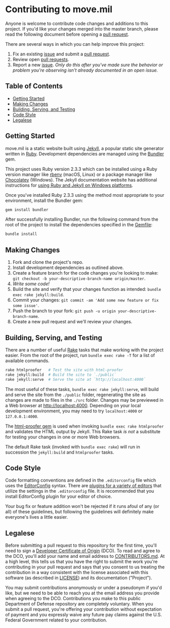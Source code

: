 # Contributing to move.mil

Anyone is welcome to contribute code changes and additions to this project. If you'd like your changes merged into the master branch, please read the following document before opening a [pull request][pulls].

There are several ways in which you can help improve this project:

1. Fix an existing [issue][issues] and submit a [pull request][pulls].
1. Review open [pull requests][pulls].
1. Report a new [issue][issues]. _Only do this after you've made sure the behavior or problem you're observing isn't already documented in an open issue._

## Table of Contents

- [Getting Started](#getting-started)
- [Making Changes](#making-changes)
- [Building, Serving, and Testing](#building-serving-and-testing)
- [Code Style](#code-style)
- [Legalese](#legalese)

## Getting Started

move.mil is a static website built using [Jekyll](http://jekyllrb.com/), a popular static site generator written in [Ruby](https://www.ruby-lang.org/). Development dependencies are managed using the [Bundler](http://bundler.io/) gem.

This project uses Ruby version 2.3.3 which can be installed using a Ruby version manager like [rbenv](https://github.com/rbenv/rbenv) (macOS, Linux) or a package manager like [Chocolatey](https://chocolatey.org/) (Windows). The Jekyll documentation website has additional instructions for [using Ruby and Jekyll on Windows platforms](https://jekyllrb.com/docs/windows/).

Once you've installed Ruby 2.3.3 using the method most appropriate to your environment, install the Bundler gem:

```sh
gem install bundler
```

After successfully installing Bundler, run the following command from the root of the project to install the dependencies specified in the [Gemfile][gemfile]:

```sh
bundle install
```

## Making Changes

1. Fork and clone the project's repo.
1. Install development dependencies as outlined above.
1. Create a feature branch for the code changes you're looking to make: `git checkout -b your-descriptive-branch-name origin/master`.
1. _Write some code!_
1. Build the site and verify that your changes function as intended: `bundle exec rake jekyll:build`.
1. Commit your changes: `git commit -am 'Add some new feature or fix some issue'`.
1. Push the branch to your fork: `git push -u origin your-descriptive-branch-name`.
1. Create a new pull request and we'll review your changes.

## Building, Serving, and Testing

There are a number of useful [Rake](https://github.com/ruby/rake) tasks that make working with the project easier. From the root of the project, run `bundle exec rake -T` for a list of available commands.

```sh
rake htmlproofer   # Test the site with html-proofer
rake jekyll:build  # Build the site to `./public`
rake jekyll:serve  # Serve the site at `http://localhost:4000`
```

The most useful of these tasks, `bundle exec rake jekyll:serve`, will build and serve the site from the `./public` folder, regenerating the site as changes are made to files in the `./src` folder. Changes may be previewed in a Web browser at [http://localhost:4000](http://localhost:4000). Depending on your local development environment, you may need to try `localhost:4000` or `127.0.0.1:4000`.

The [html-proofer gem](https://github.com/gjtorikian/html-proofer) is used when invoking `bundle exec rake htmlproofer` and validates the HTML output by Jekyll. This Rake task _is not_ a substitute for testing your changes in one or more Web browsers.

The default Rake task (invoked with `bundle exec rake`) will run in succession the `jekyll:build` and `htmlproofer` tasks.

## Code Style

Code formatting conventions are defined in the `.editorconfig` file which uses the [EditorConfig](http://editorconfig.org/) syntax. There are [plugins for a variety of editors](http://editorconfig.org/#download) that utilize the settings in the `.editorconfig` file. It is recommended that you install EditorConfig plugin for your editor of choice.

Your bug fix or feature addition won't be rejected if it runs afoul of any (or all) of these guidelines, but following the guidelines will definitely make everyone's lives a little easier.

## Legalese

Before submitting a pull request to this repository for the first time, you'll need to sign a [Developer Certificate of Origin](https://developercertificate.org/) (DCO). To read and agree to the DCO, you'll add your name and email address to [CONTRIBUTORS.md][contributors]. At a high level, this tells us that you have the right to submit the work you're contributing in your pull request and says that you consent to us treating the contribution in a way consistent with the license associated with this software (as described in [LICENSE][license]) and its documentation ("Project").

You may submit contributions anonymously or under a pseudonym if you'd like, but we need to be able to reach you at the email address you provide when agreeing to the DCO. Contributions you make to this public Department of Defense repository are completely voluntary. When you submit a pull request, you're offering your contribution without expectation of payment and you expressly waive any future pay claims against the U.S. Federal Government related to your contribution.

[contributors]: https://github.com/deptofdefense/move.mil/blob/master/CONTRIBUTORS.md
[gemfile]: https://github.com/deptofdefense/move.mil/blob/master/Gemfile
[issues]: https://github.com/deptofdefense/move.mil/issues
[license]: https://github.com/deptofdefense/move.mil/blob/master/LICENSE
[pulls]: https://github.com/deptofdefense/move.mil/pulls
